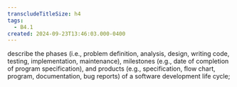 ```yaml
---
transcludeTitleSize: h4
tags:
  - B4.1
created: 2024-09-23T13:46:03.000-0400
---
```

describe the phases (i.e., problem definition, analysis, design, writing code, testing, implementation, maintenance), milestones (e.g., date of completion of program specification), and products (e.g., specification, flow chart, program, documentation, bug reports) of a software development life cycle;